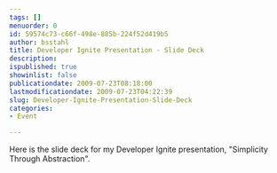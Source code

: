 ```yaml
---
tags: []
menuorder: 0
id: 59574c73-c66f-498e-885b-224f52d419b5
author: bsstahl
title: Developer Ignite Presentation - Slide Deck
description: 
ispublished: true
showinlist: false
publicationdate: 2009-07-23T08:18:00
lastmodificationdate: 2009-07-23T04:22:39
slug: Developer-Ignite-Presentation-Slide-Deck
categories:
- Event

---
```


Here is the slide deck for my Developer Ignite presentation, "Simplicity Through Abstraction".



